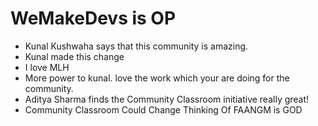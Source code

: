 # WeMakeDevs is OP

- Kunal Kushwaha says that this community is amazing.
- Kunal made this change
- I love MLH
- More power to kunal. love the work which your are doing for the community.
- Aditya Sharma finds the Community Classroom initiative really great!
- Community Classroom Could Change Thinking Of FAANGM is GOD
